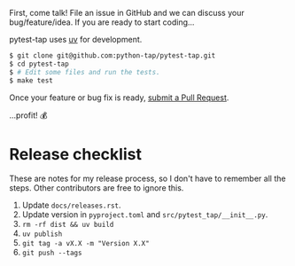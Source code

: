 First,
come talk!
File an issue in GitHub
and we can discuss your bug/feature/idea.
If you are ready to start coding...

pytest-tap uses [uv](https://docs.astral.sh/uv/) for development.

```bash
$ git clone git@github.com:python-tap/pytest-tap.git
$ cd pytest-tap
$ # Edit some files and run the tests.
$ make test
```

Once your feature or bug fix is ready,
[submit a Pull Request](https://help.github.com/articles/creating-a-pull-request/>).

...profit! :moneybag:

# Release checklist

These are notes for my release process,
so I don't have to remember all the steps.
Other contributors are free to ignore this.

1. Update `docs/releases.rst`.
2. Update version in `pyproject.toml` and `src/pytest_tap/__init__.py`.
3. `rm -rf dist && uv build`
4. `uv publish`
5. `git tag -a vX.X -m "Version X.X"`
6. `git push --tags`
